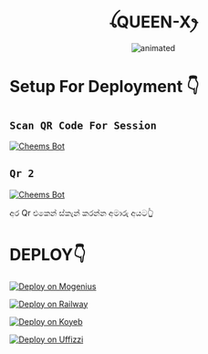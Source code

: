 <h1 align="center">ꪶQUEEN-Xꫂ<br></h1>
<p align="center">
<img src="https://pps.whatsapp.net/v/t61.24694-24/321181181_168858575856725_862666054410577068_n.jpg?ccb=11-4&oh=01_AdT066V_4JbuGq_E5Pdrf03hnVMDxto71BqS_aThh9WLGw&oe=63E1CB9F" alt="animated" />
</p>


# Setup For Deployment 👇

## `Scan QR Code For Session`
[![Cheems Bot](https://repl.it/badge/github/quiec/whatsasena)](https://replit.com/@yureshkav/QUEEN-X-QR-CODE)

## `Qr 2`
[![Cheems Bot](https://repl.it/badge/github/quiec/whatsasena)](https://replit.com/@yureshkav/QUEEN-X-QR-CODE?output%20only=1&lite=1#index.js)

අර Qr එකෙන් ස්කැන් කරන්න අමාරු අයට👆

# DEPLOY👇

[![Deploy on Mogenius](https://telegra.ph/file/946d83b461457a3c1598c.png)](https://studio.mogenius.com/studio/cloud-space/cloud-space-overview)

[![Deploy on Railway](https://railway.app/button.svg)](https://railway.app/dashboard)

[![Deploy on Koyeb](https://telegra.ph/file/48228bbb836479f7a2863.png)](https://app.koyeb.com/deploy?type=git&repository=&branch=name&name=servicename)

[![Deploy on Uffizzi](https://telegra.ph/file/e464e609e43eb3dfdc144.png)](https://app.uffizzi.com/projects)
